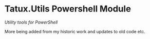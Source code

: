 # Tatux.Utils Powershell Module

*Utility tools for PowerShell*

More being added from my historic work and updates to old code etc.